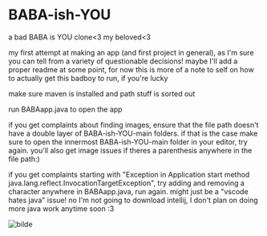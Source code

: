 # BABA-ish-YOU
a bad BABA is YOU clone&lt;3 my beloved&lt;3

my first attempt at making an app (and first project in general), as I'm sure you can tell from a variety of questionable decisions! 
maybe I'll add a proper readme at some point, for now this is more of a note to self on how to actually get this badboy to run, if you're lucky

make sure maven is installed and path stuff is sorted out

run BABAapp.java to open the app

if you get complaints about finding images, ensure that the file path doesn't have a double layer of BABA-ish-YOU-main folders. if that is the case make sure to open the innermost BABA-ish-YOU-main folder in your editor, try again. you'll also get image issues if theres a parenthesis anywhere in the file path:)

if you get complaints starting with "Exception in Application start method
java.lang.reflect.InvocationTargetException", try adding and removing a character anywhere in BABAapp.java, run again. might just be a "vscode hates java" issue! no I'm not going to download intellij, I don't plan on doing more java work anytime soon :3

![bilde](https://github.com/taehjelp/BABA-ish-YOU/assets/70016791/5d39fabb-e130-454e-ba77-1eb716b4316d)



